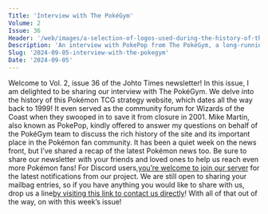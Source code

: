 ```yaml
---
Title: 'Interview with The PokéGym'
Volume: 2
Issue: 36
Header: '/web/images/a-selection-of-logos-used-during-the-history-of-the-pokegym.png'
Description: 'An interview with PokePop from The PokéGym, a long-running Pokémon Trading Card Game strategy website, founded in 1999. We also have a recap of the latest Pokémon news!'
Slug: '2024-09-05-interview-with-the-pokegym'
Date: '2024-09-05'
---
```

Welcome to Vol. 2, issue 36 of the Johto Times newsletter! In this issue, I am delighted to be sharing our interview with The PokéGym. We delve into the history of this Pokémon TCG strategy website, which dates all the way back to 1999! It even served as the community forum for Wizards of the Coast when they swooped in to save it from closure in 2001. Mike Martin, also known as PokePop, kindly offered to answer my questions on behalf of the PokéGym team to discuss the rich history of the site and its important place in the Pokémon fan community.
It has been a quiet week on the news front, but I’ve shared a recap of the latest Pokémon news too. Be sure to share our newsletter with your friends and loved ones to help us reach even more Pokémon fans! For Discord users,[you’re welcome to join our server](https://discord.gg/PHUsH8rPg2) for the latest notifications from our project. We are still open to sharing your mailbag entries, so if you have anything you would like to share with us, drop us a line[by visiting this link to contact us directly](https://johto.substack.com/s/mailbag)! With all of that out of the way, on with this week’s issue!
